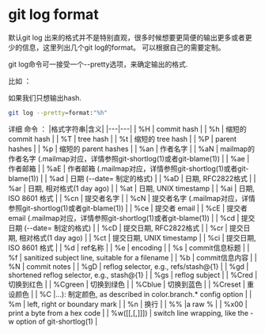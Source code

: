 # git log format
默认git log 出来的格式并不是特别直观，很多时候想要更简便的输出更多或者更少的信息，这里列出几个git log的format。
可以根据自己的需要定制。

git log命令可一接受一个--pretty选项，来确定输出的格式.

比如 ：

如果我们只想输出hash.

```sh
git log --pretty=format:"%h" 
```

详细 命令 ：
|格式字符串|含义|
|---|---|
| %H | commit hash |
| %h | 缩短的commit hash |
| %T | tree hash |
| %t | 缩短的 tree hash |
| %P | parent hashes |
| %p | 缩短的 parent hashes |
| %an | 作者名字 |
| %aN | mailmap的作者名字 (.mailmap对应，详情参照git-shortlog(1)或者git-blame(1)) |
| %ae | 作者邮箱 |
| %aE | 作者邮箱 (.mailmap对应，详情参照git-shortlog(1)或者git-blame(1)) |
| %ad | 日期 (--date= 制定的格式) |
| %aD | 日期, RFC2822格式 |
| %ar | 日期, 相对格式(1 day ago) |
| %at | 日期, UNIX timestamp |
| %ai | 日期, ISO 8601 格式 |
| %cn | 提交者名字 |
| %cN | 提交者名字 (.mailmap对应，详情参照git-shortlog(1)或者git-blame(1)) |
| %ce | 提交者 email |
| %cE | 提交者 email (.mailmap对应，详情参照git-shortlog(1)或者git-blame(1)) |
| %cd | 提交日期 (--date= 制定的格式) |
| %cD | 提交日期, RFC2822格式 |
| %cr | 提交日期, 相对格式(1 day ago) |
| %ct | 提交日期, UNIX timestamp |
| %ci | 提交日期, ISO 8601 格式 |
| %d | ref名称 |
| %e | encoding |
| %s | commit信息标题 |
| %f | sanitized subject line, suitable for a filename |
| %b | commit信息内容 |
| %N | commit notes |
| %gD | reflog selector, e.g., refs/stash@{1} |
| %gd | shortened reflog selector, e.g., stash@{1} |
| %gs | reflog subject |
| %Cred | 切换到红色 |
| %Cgreen | 切换到绿色 |
| %Cblue | 切换到蓝色 |
| %Creset | 重设颜色 |
| %C |...): 制定颜色, as described in color.branch.* config option |
| %m | left, right or boundary mark |
| %n | 换行 |
| %% |a raw % |
| %x00 | print a byte from a hex code |
| %w([[,[,]]]) | switch line wrapping, like the -w option of git-shortlog(1) |